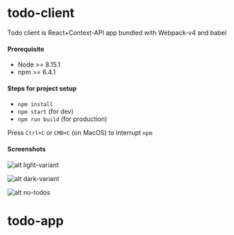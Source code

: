 # todo-client

Todo client is React+Context-API app bundled with Webpack-v4 and babel

#### Prerequisite

* Node >= 8.15.1
* npm >= 6.4.1

#### Steps for project setup

* `npm install`
* `npm start` (for dev)
* `npm run build` (for production)

Press `Ctrl+C` or `CMD+C` (on MacOS) to interrupt `npm`

#### Screenshots

![alt light-variant](https://github.com/madhusdhnn/todo-client/blob/master/screenshots/light-variant.png)

![alt dark-variant](https://github.com/madhusdhnn/todo-client/blob/master/screenshots/dark-variant.png)

![alt no-todos](https://github.com/madhusdhnn/todo-client/blob/master/screenshots/no-todos.png)
# todo-app
